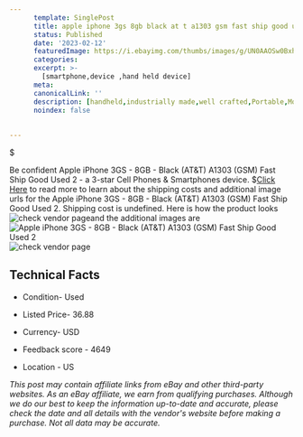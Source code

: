 ```yaml
---
      template: SinglePost
      title: apple iphone 3gs 8gb black at t a1303 gsm fast ship good used 2
      status: Published
      date: '2023-02-12'
      featuredImage: https://i.ebayimg.com/thumbs/images/g/UN0AAOSw0BxhBaP0/s-l225.jpg
      categories: 
      excerpt: >-
        [smartphone,device ,hand held device]
      meta:
      canonicalLink: ''
      description: [handheld,industrially made,well crafted,Portable,Mobile,Compact,Convenient,Lightweight,Maneuverable,Man-portable,Miniature,Carriable,Hand-held,Light,Holdable,Transportable,Mobile device,Pocket-sized,On-the-go,Wireless,Cordless,Compact size,Convenient size, smartphone,device ,hand held device]
      noindex: false
      
        
---
```

$

Be confident Apple iPhone 3GS - 8GB - Black (AT&T) A1303 (GSM) Fast Ship Good Used 2 - a 3-star Cell Phones & Smartphones device.
$[Click Here](https://www.ebay.com/itm/155381111445?hash=item242d6f9a95%3Ag%3AUN0AAOSw0BxhBaP0&mkevt=1&mkcid=1&mkrid=711-53200-19255-0&campid=%253CePNCampaignId%253E&customid=%253CreferenceId%253E&toolid=10049) to read more to learn about the shipping costs and additional image urls for the Apple iPhone 3GS - 8GB - Black (AT&T) A1303 (GSM) Fast Ship Good Used 2. Shipping cost is undefined. Here is how the product looks ![check vendor page](https://i.ebayimg.com/thumbs/images/g/UN0AAOSw0BxhBaP0/s-l225.jpg)and the additional images are![Apple iPhone 3GS - 8GB - Black (AT&T) A1303 (GSM) Fast Ship Good Used 2](https://i.ebayimg.com/images/g/UN0AAOSw0BxhBaP0/s-l1200.jpg)![check vendor page](https://origin-galleryplus.ebayimg.com/ws/web/155381111445_2_0_1/225x225.jpg,https://origin-galleryplus.ebayimg.com/ws/web/155381111445_3_0_1/225x225.jpg)



 ## Technical Facts 



     
      

 - Condition- Used 


      

 - Listed Price- 36.88 


      

 - Currency- USD 


      

 - Feedback score - 4649 


      

 - Location - US 


      
      

 *_This post may contain affiliate links from eBay and other third-party websites. As an eBay affiliate, we earn from qualifying purchases. Although we do our best to keep the information up-to-date and accurate, please check the date and all details with the vendor's website before making a purchase. Not all data may be accurate._*






